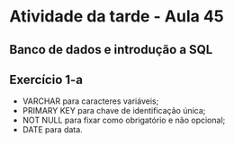 # Atividade da tarde - Aula 45
## Banco de dados e introdução a SQL

## Exercício 1-a
- VARCHAR para caracteres variáveis;
- PRIMARY KEY para chave de identificação única;
- NOT NULL para fixar como obrigatório e não opcional;
- DATE para data.